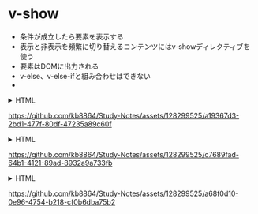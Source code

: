 # v-show
- 条件が成立したら要素を表示する
- 表示と非表示を頻繁に切り替えるコンテンツにはv-showディレクティブを使う
- 要素はDOMに出力される
- v-else、v-else-ifと組み合わせはできない
- 

<details>
  <summary>HTML</summary>
  
```
<!DOCTYPE html>
<html lang="ja">
  <head>
    <meta charset="UTF-8" />
    <title>ダンスチーム検索・登録アプリ</title>
    <script src="https://cdn.jsdelivr.net/npm/vue@2.6.10/dist/vue.js"></script>
  </head>
  <body>
    <div id="app">
      <button @click="showRegistrationForm = !showRegistrationForm">
        登録フォームを表示
      </button>
      <button @click="showSearchResults = !showSearchResults">
        検索結果を表示
      </button>

      <div v-show="showRegistrationForm">
        <h2>ダンスチーム登録</h2>
        <!-- 登録フォームの内容 -->
        <p>フォームをここに配置</p>
        <textarea v-model="memo" cols="30" rows="10"></textarea>
        <div v-bind:inner-html.prop="memo | nl2br"></div>
      </div>

      <div v-show="showSearchResults">
        <h2>検索結果</h2>
        <!-- 検索結果の表示 -->
        <p>検索結果をここに配置</p>
      </div>
    </div>

    <script>
      Vue.filter('nl2br', function (value) {
        if (typeof value !== 'string') {
          return value;
        }
        return value.replace(/\r?\n/g, '<br />');
      });

      new Vue({
        el: '#app',
        data: {
          showRegistrationForm: false,
          showSearchResults: false,
        },
      });
    </script>
  </body>
</html>

```

</details>

https://github.com/kb8864/Study-Notes/assets/128299525/a19367d3-2bd1-477f-80df-47235a89c60f

<details>
  <summary>HTML</summary>
  
```
<!DOCTYPE html>
<html lang="ja">
  <head>
    <meta charset="UTF-8" />
    <title>sample</title>
    <script src="https://cdn.jsdelivr.net/npm/vue@2.5.17/dist/vue.js"></script>
  </head>
  <body>
    <div id="app">
      <button @click="isActive = !isActive">切り替え</button>
      <div v-show="isActive" :style="{color: 'red'}">アクティブです!</div>
      <div v-show="!isActive" :style="{color: 'gray'}">...非アクティブ...</div>
    </div>
    <script>
      new Vue({
        el: '#app',
        data: {
          isActive: true,
        },
      });
    </script>
  </body>
</html>

```

</details>


https://github.com/kb8864/Study-Notes/assets/128299525/c7689fad-64b1-4121-89ad-8932a9a733fb

<details>
  <summary>HTML</summary>
  
```
<!DOCTYPE html>
<html lang="ja">
  <head>
    <meta charset="UTF-8" />
    <title>sample</title>
    <script src="https://cdn.jsdelivr.net/npm/vue@2.7.11/dist/vue.js"></script>
  </head>
  <body>
    <div id="app">
      <button class="button" v-on:click="toggle">切り替え</button>
      <!-- <button @click="isActive = !isActive">切り替え</button> -->
      <div v-show="isActive" :style="{color: 'red'}">アクティブです!</div>
      <div v-show="!isActive" :style="{color: 'gray'}">...非アクティブ...</div>
    </div>
    <script>
      new Vue({
        el: '#app',
        data: {
          isActive: true,
        },

        methods: {
          toggle: function () {
            this.isActive = !this.isActive;
          },
        },
      });
    </script>
  </body>
</html>

```

</details>


https://github.com/kb8864/Study-Notes/assets/128299525/a68f0d10-0e96-4754-b218-cf0b6dba75b2
